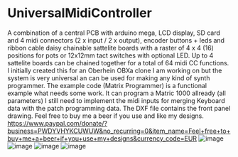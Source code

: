 # UniversalMidiController
A combination of a central PCB with arduino mega, LCD display, SD card and 4 midi connectors (2 x input / 2 x output), encoder buttons + leds and ribbon cable daisy chainable sattelite boards with a raster of 4 x 4 (16) positions for pots or 12x12mm tact switches with optional LED. 
Up to 4 sattelite boards can be chained together for a total of 64 midi CC functions.
I initially created this for an Oberhein OBXa clone I am working on but the system is very universal an can be used for making any kind of synth programmer.
The example code (Matrix Programmer) is a functional example what needs some work.
It can program a Matric 1000 allready (all parameters) I still need to implement the midi inputs for merging Keyboard data with the patch programming data.
The DXF file contains the front panel drawing.
Feel free to buy me a beer if you use and like my designs.
https://www.paypal.com/donate/?business=PWDYVHYKCUWUW&no_recurring=0&item_name=Feel+free+to+buy+me+a+beer+if+you+use+my+designs&currency_code=EUR
![image](https://github.com/VerreyckenGerd/UniversalMidiController/assets/69856911/03b45798-9bad-4695-bcee-560bc0c15f5a)
![image](https://github.com/VerreyckenGerd/UniversalMidiController/assets/69856911/036f3e93-2867-432f-ab91-777e3081beaf)
![image](https://github.com/VerreyckenGerd/UniversalMidiController/assets/69856911/f904783d-9c9e-4d2d-b3cd-7f0767c8c305)
![image](https://github.com/VerreyckenGerd/UniversalMidiController/assets/69856911/f58790d2-30e3-4e6e-a4a5-3ece02880143)


